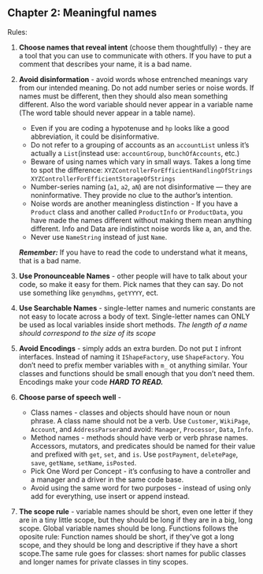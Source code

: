 ## Chapter 2: Meaningful names
Rules:
1. **Choose names that reveal intent** (choose them thoughtfully) - they are a tool that you can use to communicate with others. If you have to put a comment that describes your name, it is a bad name.
    
2. **Avoid disinformation** - avoid words whose entrenched meanings vary from our intended meaning. Do not add number series or noise words. If names must be different, then they should also mean something different. Also the word variable should never appear in a variable name (The word table should never appear in a table name).
    - Even if you are coding a hypotenuse and ```hp``` looks like a good abbreviation, it could be disinformative.
    - Do not refer to a grouping of accounts as an ```accountList``` unless it’s actually a ```List```(instead use: ```accountGroup```, ```bunchOfAccounts```, etc.)
    - Beware of using names which vary in small ways. Takes a long time to spot the difference:
        ```XYZControllerForEfficientHandlingOfStrings```
        ```XYZControllerForEfficientStorageOfStrings```
    - Number-series naming (```a1```, ```a2```, ```aN```) are not disinformative — they are noninformative. They provide no clue to the author’s intention.
    - Noise words are another meaningless distinction - If you have a ```Product``` class and another called ```ProductInfo``` or ```ProductData```, you have made the names different without making them mean anything different. Info and Data are indistinct noise words like a, an, and the.
   - Never use ```NameString``` instead of just ```Name```.
        
    ***Remember:*** If you have to read the code to understand what it means, that is a bad name.

3. **Use Pronounceable Names** - other people will have to talk about your code, so make it easy for them. Pick names that they can say. Do not use something like ```genymdhms```, ```getYYYY```, ect.

4. **Use Searchable Names** - single-letter names and numeric constants are not easy to locate across a body of text. Single-letter names can ONLY be used as local variables inside short methods. *The length of a name should correspond to the size of its scope*

5. **Avoid Encodings** - simply adds an extra burden. Do not put ```I``` infront interfaces. Instead of naming it ```IShapeFactory```, use ```ShapeFactory```. You don’t need to prefix member variables with ```m_``` ot anything similar. Your classes and functions should be small enough that you don’t need them. Encodings make your code ***HARD TO READ.***

6. **Choose parse of speech well** - 
   - Class names - classes and objects should have noun or noun phrase. A class name should not be a verb.
Use ```Customer```, ```WikiPage```, ```Account```, and ```AddressParser```and avoid: ```Manager```, ```Processor```, ```Data```, ```Info```.
   - Method names - methods should have verb or verb phrase names. Accessors, mutators, and predicates should be named for their value and prefixed with ```get```, ```set```, and ```is```. Use ```postPayment```, ```deletePage```, ```save```, ```getName```, ```setName```, ```isPosted```.
   - Pick One Word per Concept - it’s confusing to have a controller and a manager and a driver in the same code base.
   - Avoid using the same word for two purposes - instead of using only add for everything, use insert or append instead.

7. **The scope rule** - variable names should be short, even one letter if they are in a tiny little scope, but they should be long if they are in a big, long scope. Global variable names should be long. Functions follows the oposite rule: Function names should be short, if they've got a long scope, and they should be long and descriptive if they have a short scope.The same rule goes for classes: short names for public classes and longer names for private classes in tiny scopes.
